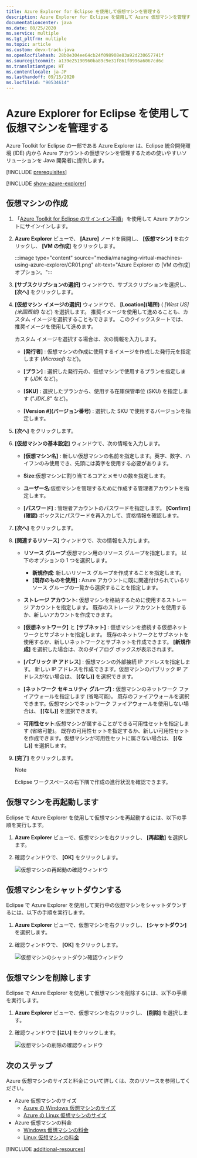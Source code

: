 ```yaml
---
title: Azure Explorer for Eclipse を使用して仮想マシンを管理する
description: Azure Explorer for Eclipse を使用して Azure 仮想マシンを管理する方法について説明します。
documentationcenter: java
ms.date: 08/25/2020
ms.service: multiple
ms.tgt_pltfrm: multiple
ms.topic: article
ms.custom: devx-track-java
ms.openlocfilehash: 28b0e304ee64cb24f098908e83a92d230657741f
ms.sourcegitcommit: a139e25190960ba89c9e31f861f0996a6067cd6c
ms.translationtype: HT
ms.contentlocale: ja-JP
ms.lasthandoff: 09/15/2020
ms.locfileid: "90534614"
---
```

# <a name="manage-virtual-machines-by-using-the-azure-explorer-for-eclipse"></a>Azure Explorer for Eclipse を使用して仮想マシンを管理する

Azure Toolkit for Eclipse の一部である Azure Explorer は、Eclipse 統合開発環境 (IDE) 内から Azure アカウントの仮想マシンを管理するための使いやすいソリューションを Java 開発者に提供します。

[!INCLUDE [prerequisites](includes/prerequisites.md)]

[!INCLUDE [show-azure-explorer](includes/show-azure-explorer.md)]

## <a name="create-a-virtual-machine"></a>仮想マシンの作成

1. 「[Azure Toolkit for Eclipse のサインイン手順](/azure/developer/java/toolkit-for-eclipse/sign-in-instructions)」を使用して Azure アカウントにサインインします。

1. **Azure Explorer** ビューで、 **[Azure]** ノードを展開し、 **[仮想マシン]** を右クリックし、 **[VM の作成]** をクリックします。

   :::image type="content" source="media/managing-virtual-machines-using-azure-explorer/CR01.png" alt-text="Azure Explorer の [VM の作成] オプション。":::

1. **[サブスクリプションの選択]** ウィンドウで、サブスクリプションを選択し、 **[次へ]** をクリックします。

1. **[仮想マシン イメージの選択]** ウィンドウで、 **[Location]\(場所\)** ( *[West US]\(米国西部\)* など) を選択します。 推奨イメージを使用して進めることも、カスタム イメージを選択することもできます。 このクイックスタートでは、推奨イメージを使用して進めます。 

   カスタム イメージを選択する場合は、次の情報を入力します。
   * **[発行者]** : 仮想マシンの作成に使用するイメージを作成した発行元を指定します (*Microsoft* など)。

   * **[プラン]** : 選択した発行元の、仮想マシンで使用するプランを指定します (*JDK* など)。

   * **[SKU]** : 選択したプランから、使用する在庫保管単位 (SKU) を指定します ("*JDK_8*" など)。

   * **[Version #]\(バージョン番号\)** : 選択した SKU で使用するバージョンを指定します。

1. **[次へ]** をクリックします。

1. **[仮想マシンの基本設定]** ウィンドウで、次の情報を入力します。

   * **[仮想マシン名]** : 新しい仮想マシンの名前を指定します。英字、数字、ハイフンのみ使用でき、先頭には英字を使用する必要があります。

   * **Size**:仮想マシンに割り当てるコアとメモリの数を指定します。

   * **ユーザー名**:仮想マシンを管理するために作成する管理者アカウントを指定します。

   * **[パスワード]** : 管理者アカウントのパスワードを指定します。 **[Confirm]\(確認\)** ボックスにパスワードを再入力して、資格情報を確認します。

1. **[次へ]** をクリックします。

1. **[関連するリソース]** ウィンドウで、次の情報を入力します。
   * **リソース グループ**:仮想マシン用のリソース グループを指定します。 以下のオプションの 1 つを選択します。
      * **新規作成**: 新しいリソース グループを作成することを指定します。
      * **[既存のものを使用]** : Azure アカウントに既に関連付けられているリソース グループの一覧から選択することを指定します。

   * **ストレージ アカウント**: 仮想マシンを格納するために使用するストレージ アカウントを指定します。 既存のストレージ アカウントを使用するか、新しいアカウントを作成できます。

   * **[仮想ネットワーク]** と **[サブネット]** : 仮想マシンを接続する仮想ネットワークとサブネットを指定します。 既存のネットワークとサブネットを使用するか、新しいネットワークとサブネットを作成できます。 **[新規作成]** を選択した場合は、次のダイアログ ボックスが表示されます。

   * **[パブリック IP アドレス]** : 仮想マシンの外部接続 IP アドレスを指定します。 新しい IP アドレスを作成できます。仮想マシンのパブリック IP アドレスがない場合は、 **[(なし)]** を選択できます。

   * **[ネットワーク セキュリティ グループ]** : 仮想マシンのネットワーク ファイアウォールを指定します (省略可能)。 既存のファイアウォールを選択できます。仮想マシンでネットワーク ファイアウォールを使用しない場合は、 **[(なし)]** を選択できます。

   * **可用性セット**:仮想マシンが属することができる可用性セットを指定します (省略可能)。 既存の可用性セットを指定するか、新しい可用性セットを作成できます。仮想マシンが可用性セットに属さない場合は、 **[(なし)]** を選択します。

10. **[完了]** をクリックします。  

      > [!NOTE]
      > Eclipse ワークスペースの右下隅で作成の進行状況を確認できます。

## <a name="restart-a-virtual-machine"></a>仮想マシンを再起動します

Eclipse で Azure Explorer を使用して仮想マシンを再起動するには、以下の手順を実行します。

1. **Azure Explorer** ビューで、仮想マシンを右クリックし、 **[再起動]** を選択します。

1. 確認ウィンドウで、 **[OK]** をクリックします。

   ![仮想マシンの再起動の確認ウィンドウ](media/managing-virtual-machines-using-azure-explorer/RE02.png)

## <a name="shut-down-a-virtual-machine"></a>仮想マシンをシャットダウンする

Eclipse で Azure Explorer を使用して実行中の仮想マシンをシャットダウンするには、以下の手順を実行します。

1. **Azure Explorer** ビューで、仮想マシンを右クリックし、 **[シャットダウン]** を選択します。

1. 確認ウィンドウで、 **[OK]** をクリックします。

   ![仮想マシンのシャットダウン確認ウィンドウ](media/managing-virtual-machines-using-azure-explorer/SH02.png)

## <a name="delete-a-virtual-machine"></a>仮想マシンを削除します

Eclipse で Azure Explorer を使用して仮想マシンを削除するには、以下の手順を実行します。

1. **Azure Explorer** ビューで、仮想マシンを右クリックし、 **[削除]** を選択します。

1. 確認ウィンドウで **[はい]** をクリックします。

   ![仮想マシンの削除の確認ウィンドウ](media/managing-virtual-machines-using-azure-explorer/DE02.png)

## <a name="next-steps"></a>次のステップ

Azure 仮想マシンのサイズと料金について詳しくは、次のリソースを参照してください。

* Azure 仮想マシンのサイズ
  * [Azure の Windows 仮想マシンのサイズ]
  * [Azure の Linux 仮想マシンのサイズ]
* Azure 仮想マシンの料金
  * [Windows 仮想マシンの料金]
  * [Linux 仮想マシンの料金]

[!INCLUDE [additional-resources](includes/additional-resources.md)]

<!-- URL List -->

[Azure の Windows 仮想マシンのサイズ]: https://docs.microsoft.com/azure/virtual-machines/sizes
[Azure の Linux 仮想マシンのサイズ]: https://docs.microsoft.com/azure/virtual-machines/sizes
[Windows 仮想マシンの料金]: https://azure.microsoft.com/pricing/details/virtual-machines/windows/
[Linux 仮想マシンの料金]: https://azure.microsoft.com/pricing/details/virtual-machines/linux/

<!-- IMG List -->

[RE01]: media/managing-virtual-machines-using-azure-explorer/RE01.png
[RE02]: media/managing-virtual-machines-using-azure-explorer/RE02.png

[SH01]: media/managing-virtual-machines-using-azure-explorer/SH01.png
[SH02]: media/managing-virtual-machines-using-azure-explorer/SH02.png

[DE01]: media/managing-virtual-machines-using-azure-explorer/DE01.png
[DE02]: media/managing-virtual-machines-using-azure-explorer/DE02.png

[CR01]: media/managing-virtual-machines-using-azure-explorer/CR01.png
[CR02]: media/managing-virtual-machines-using-azure-explorer/CR02.png
[CR03]: media/managing-virtual-machines-using-azure-explorer/CR03.png
[CR04]: media/managing-virtual-machines-using-azure-explorer/CR04.png
[CR05]: media/managing-virtual-machines-using-azure-explorer/CR05.png
[CR06]: media/managing-virtual-machines-using-azure-explorer/CR06.png
[CR07]: media/managing-virtual-machines-using-azure-explorer/CR07.png
[CR08]: media/managing-virtual-machines-using-azure-explorer/CR08.png
